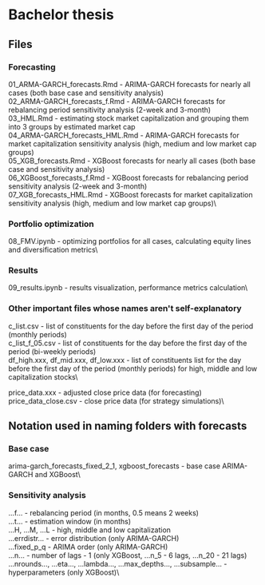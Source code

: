 # Bachelor thesis

## Files

### Forecasting

01_ARMA-GARCH_forecasts.Rmd - ARIMA-GARCH forecasts for nearly all cases (both base case and sensitivity analysis)\
02_ARMA-GARCH_forecasts_f.Rmd - ARIMA-GARCH forecasts for rebalancing period sensitivity analysis (2-week and 3-month)\
03_HML.Rmd - estimating stock market capitalization and grouping them into 3 groups by estimated market cap\
04_ARMA-GARCH_forecasts_HML.Rmd - ARIMA-GARCH forecasts for market capitalization sensitivity analysis (high, medium and low market cap groups)\
05_XGB_forecasts.Rmd - XGBoost forecasts for nearly all cases (both base case and sensitivity analysis)\
06_XGBoost_forecasts_f.Rmd - XGBoost forecasts for rebalancing period sensitivity analysis (2-week and 3-month)\
07_XGB_forecasts_HML.Rmd - XGBoost forecasts for market capitalization sensitivity analysis (high, medium and low market cap groups)\

### Portfolio optimization

08_FMV.ipynb - optimizing portfolios for all cases, calculating equity lines and diversification metrics\

### Results

09_results.ipynb - results visualization, performance metrics calculation\

### Other important files whose names aren't self-explanatory

c_list.csv - list of constituents for the day before the first day of the period (monthly periods)\
c_list_f_05.csv - list of constituents for the day before the first day of the period (bi-weekly periods)\
df_high.xxx, df_mid.xxx, df_low.xxx - list of constituents list for the day before the first day of the period (monthly periods) for high, middle and low capitalization stocks\

price_data.xxx - adjusted close price data (for forecasting)\
price_data_close.csv - close price data (for strategy simulations)\

## Notation used in naming folders with forecasts

### Base case

arima-garch_forecasts_fixed_2_1, xgboost_forecasts - base case ARIMA-GARCH and XGBoost\

### Sensitivity analysis

...f... - rebalancing period (in months, 0.5 means 2 weeks)\
...t... - estimation window (in months)\
...H, ...M, ...L - high, middle and low capitalization\
...errdistr... - error distribution (only ARIMA-GARCH)\
...fixed_p_q - ARIMA order (only ARIMA-GARCH)\
...n... - number of lags - 1 (only XGBoost, ...n_5 - 6 lags, ...n_20 - 21 lags)\
...nrounds..., ...eta..., ...lambda..., ...max_depths..., ...subsample... - hyperparameters (only XGBoost)\
